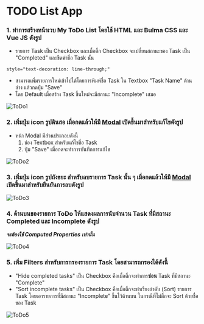 # TODO List App

### 1. ทำการสร้างหน้าเวบ My ToDo List โดยใช้ HTML และ Bulma CSS และ Vue JS ดังรูป
- รายการ Task เป็น Checkbox และเมื่อติ้ก Checkbox จะเปลี่ยนสถานะของ Task เป็น "Completed" และขีดฆ่าชื่อ Task นั้น
```
style="text-decoration: line-through;"
```
- สามารถเพิ่มรายการใหม่เข้าไปได้โดยการพิมพ์ชื่อ Task ใน Textbox "Task Name" ด้านล่าง แล้วกดปุ่ม "Save"
- โดย Default เมื่อสร้าง Task ขึ้นใหม่จะมีสถานะ "Incomplete" เสมอ

![ToDo1](https://github.com/bundit-it/MINI-PROJECT/blob/main/todo1.png)

### 2. เพิ่มปุ่ม icon รูปดินสอ เมื่อกดแล้วให้มี [Modal](https://bulma.io/documentation/components/modal/) เปิดขึ้นมาสำหรับแก้ไขดังรูป
- หน้า Modal มีส่วนประกอบดังนี้
  1. ช่อง Textbox สำหรับแก้ไขชื่อ Task
  2. ปุ่ม "Save" เมื่อกดจะทำการบันทึกการแก้ไข

![ToDo2](https://github.com/bundit-it/MINI-PROJECT/blob/main/todo2.png)

### 3. เพิ่มปุ่ม icon รูปถังขยะ สำหรับลบรายการ Task นั้น ๆ เมื่อกดแล้วให้มี [Modal](https://bulma.io/documentation/components/modal/) เปิดขึ้นมาสำหรับยืนยันการลบดังรูป

![ToDo3](https://github.com/bundit-it/MINI-PROJECT/blob/main/todo3.png)

### 4. ด้านบนของรายการ ToDo ให้แสดงผลการนับจำนวน Task ที่มีสถานะ Completed และ Incomplete ดังรูป
***จะต้องใช้ Computed Properties เท่านั้น***

![ToDo4](https://github.com/bundit-it/MINI-PROJECT/blob/main/todo4.png)

### 5. เพิ่ม Filters สำหรับการกรองรายการ Task โดยสามารถกรองได้ดังนี้
- "Hide completed tasks" เป็น Checkbox คือเมื่อติ้กจะทำการ**ซ่อน** Task ที่มีสถานะ "Complete"
- "Sort incomplete tasks" เป็น Checkbox คือเมื่อติ้กจะทำเรียงลำดับ (Sort) รายการ Task โดยเอารายการที่มีสถานะ "Incomplete" ขึ้นไว้ด้านบน ในกรณีที่ไม่ติ้กจะ Sort ด้วยชื่อของ Task

![ToDo5](https://github.com/bundit-it/MINI-PROJECT/blob/main/todo5.png)
